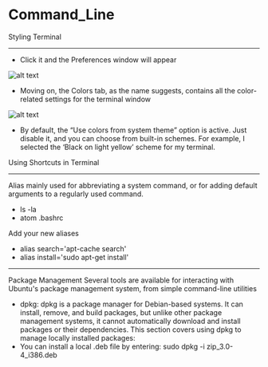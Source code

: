 # Command_Line

Styling Terminal
********************
- Click it and the Preferences window will appear

![alt text](https://www.maketecheasier.com/assets/uploads/2017/01/command-line-terminal-edit-preferences-menu-general-tab.png)


- Moving on, the Colors tab, as the name suggests, contains all the color-related settings for the terminal window

![alt text](https://www.maketecheasier.com/assets/uploads/2017/01/command-line-terminal-edit-preferences-menu-colors-tab.png)

- By default, the “Use colors from system theme” option is active. Just disable it, and you can choose from built-in schemes. For example, I selected the ‘Black on light yellow’ scheme for my terminal.


Using Shortcuts in Terminal
********************************

Alias mainly used for abbreviating a system command, or for adding default arguments to a regularly used command.

- ls -la
- atom .bashrc

Add your new aliases

- alias search='apt-cache search'
- alias install='sudo apt-get install'

******************************************

Package Management
Several tools are available for interacting with Ubuntu's package management system, from simple command-line utilities
- dpkg:
dpkg is a package manager for Debian-based systems. It can install, remove, and build packages, but unlike other package management systems, it cannot automatically download and install packages or their dependencies. This section covers using dpkg to manage locally installed packages:
- You can install a local .deb file by entering:
sudo dpkg -i zip_3.0-4_i386.deb
